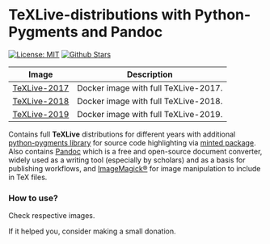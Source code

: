 # TeXLive-distributions with Python-Pygments and Pandoc


[![License: MIT](https://img.shields.io/github/license/sumandoc/texlive-2018.svg)](https://github.com/sumandoc/TeXLive-2018/blob/master/LICENSE)
[![Github Stars](https://img.shields.io/github/stars/sumandoc/TeXLive-2018.svg?style=social&label=Github)](https://github.com/sumandoc/TeXLive)

Image            | Description                               
---------------- | -----------------------------------------  
[TeXLive-2017](https://hub.docker.com/r/sumankhanal/texlive-2017/) | Docker image with full TeXLive-2017.
[TeXLive-2018](https://hub.docker.com/r/sumankhanal/texlive-2018/) | Docker image with full TeXLive-2018.
[TeXLive-2019](https://hub.docker.com/r/sumankhanal/texlive-2019/) | Docker image with full TeXLive-2019.



Contains full **TeXLive** distributions for different years with additional [python-pygments library](http://pygments.org/) for source code highlighting via [minted package](https://www.ctan.org/pkg/minted). Also contains [Pandoc](https://pandoc.org/index.html) which is a free and open-source document converter, widely used as a writing tool (especially by scholars) and as a basis for publishing workflows, and [ImageMagick®](https://www.imagemagick.org/script/index.php) for image manipulation to include in TeX files.

### How to use?
Check respective images.


If it helped you, consider making a small donation.



